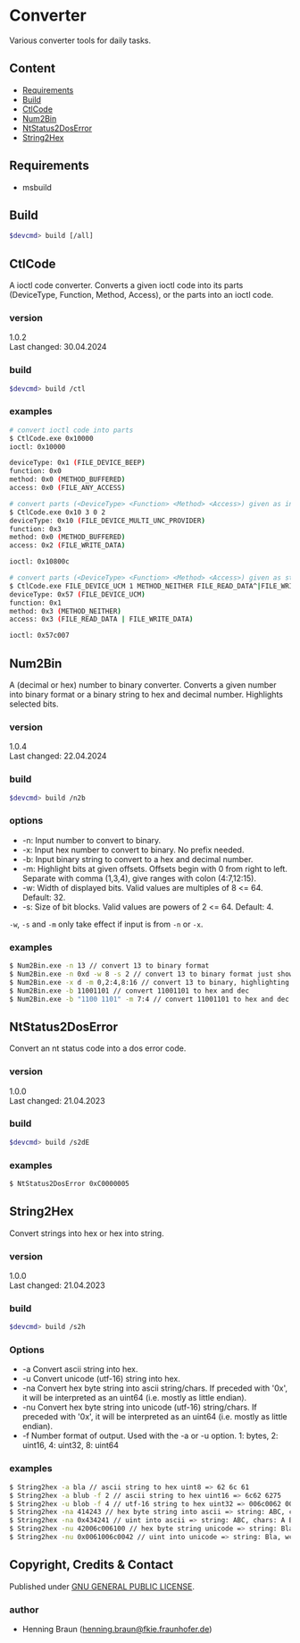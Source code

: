 # Converter
Various converter tools for daily tasks.




## Content
-  [Requirements](#requirements)
-  [Build](#build)
-  [CtlCode](#ctlcode)
-  [Num2Bin](#num2bin)
-  [NtStatus2DosError](#ntstatus2doserror)
-  [String2Hex](#string2hex)


## Requirements
- msbuild


## Build
```bash
$devcmd> build [/all]
```


## CtlCode
A ioctl code converter.
Converts a given ioctl code into its parts (DeviceType, Function, Method, Access), 
  or the parts into an ioctl code.

### version
1.0.2  
Last changed: 30.04.2024

### build
```bash
$devcmd> build /ctl
```

### examples
```bash
# convert ioctl code into parts
$ CtlCode.exe 0x10000
ioctl: 0x10000

deviceType: 0x1 (FILE_DEVICE_BEEP)
function: 0x0
method: 0x0 (METHOD_BUFFERED)
access: 0x0 (FILE_ANY_ACCESS)

# convert parts (<DeviceType> <Function> <Method> <Access>) given as ints into ioctl code.
$ CtlCode.exe 0x10 3 0 2
deviceType: 0x10 (FILE_DEVICE_MULTI_UNC_PROVIDER)
function: 0x3
method: 0x0 (METHOD_BUFFERED)
access: 0x2 (FILE_WRITE_DATA)

ioctl: 0x10800c

# convert parts (<DeviceType> <Function> <Method> <Access>) given as strings into ioctl code.
$ CtlCode.exe FILE_DEVICE_UCM 1 METHOD_NEITHER FILE_READ_DATA^|FILE_WRITE_ACCESS
deviceType: 0x57 (FILE_DEVICE_UCM)
function: 0x1
method: 0x3 (METHOD_NEITHER)
access: 0x3 (FILE_READ_DATA | FILE_WRITE_DATA)

ioctl: 0x57c007
```



## Num2Bin
A (decimal or hex) number to binary converter.
Converts a given number into binary format or a binary string to hex and decimal number.
Highlights selected bits.

### version
1.0.4  
Last changed: 22.04.2024

### build
```bash
$devcmd> build /n2b
```

### options
- -n: Input number to convert to binary.
- -x: Input hex number to convert to binary. No prefix needed.
- -b: Input binary string to convert to a hex and decimal number.
- -m: Highlight bits at given offsets. Offsets begin with 0 from right to left. Separate with comma (1,3,4), give ranges with colon (4:7,12:15).
- -w: Width of displayed bits. Valid values are multiples of 8 <= 64. Default: 32.
- -s: Size of bit blocks. Valid values are powers of 2 <= 64. Default: 4.

`-w`, `-s` and `-m` only take effect if input is from `-n` or `-x`.

### examples
```bash
$ Num2Bin.exe -n 13 // convert 13 to binary format 
$ Num2Bin.exe -n 0xd -w 8 -s 2 // convert 13 to binary format just showing 8 bits in 2 bit sized blocks
$ Num2Bin.exe -x d -m 0,2:4,8:16 // convert 13 to binary, highlighting bit 0, 2 to 4 and 8 to 16
$ Num2Bin.exe -b 11001101 // convert 11001101 to hex and dec
$ Num2Bin.exe -b "1100 1101" -m 7:4 // convert 11001101 to hex and dec and highlight bits 4 to 7
```



## NtStatus2DosError
Convert an nt status code into a dos error code.

### version
1.0.0  
Last changed: 21.04.2023

### build
```bash
$devcmd> build /s2dE
```

### examples
```bash
$ NtStatus2DosError 0xC0000005
```



## String2Hex
Convert strings into hex or hex into string.

### version
1.0.0  
Last changed: 21.04.2023

### build
```bash
$devcmd> build /s2h
```

### Options
- -a Convert ascii string into hex.
- -u Convert unicode (utf-16) string into hex.
- -na Convert hex byte string into ascii string/chars. If preceded with '0x', it will be interpreted as an uint64 (i.e. mostly as little endian).
- -nu Convert hex byte string into unicode (utf-16) string/chars. If preceded with '0x', it will be interpreted as an uint64 (i.e. mostly as little endian).
- -f Number format of output. Used with the -a or -u option. 1: bytes, 2: uint16, 4: uint32, 8: uint64

### examples
```bash
$ String2hex -a bla // ascii string to hex uint8 => 62 6c 61
$ String2hex -a blub -f 2 // ascii string to hex uint16 => 6c62 6275
$ String2hex -u blob -f 4 // utf-16 string to hex uint32 => 006c0062 0062007f
$ String2hex -na 414243 // hex byte string into ascii => string: ABC, chars: A B C
$ String2hex -na 0x434241 // uint into ascii => string: ABC, chars: A B C (on little endian machines)
$ String2hex -nu 42006c006100 // hex byte string unicode => string: Bla, chars: B l a 
$ String2hex -nu 0x0061006c0042 // uint into unicode => string: Bla, wchars: B l a  (on little endian machines)
```


## Copyright, Credits & Contact
Published under [GNU GENERAL PUBLIC LICENSE](LICENSE).

### author
- Henning Braun ([henning.braun@fkie.fraunhofer.de](henning.braun@fkie.fraunhofer.de)) 
